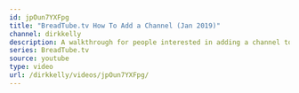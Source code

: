 ```yaml
---
id: jpOun7YXFpg
title: "BreadTube.tv How To Add a Channel (Jan 2019)"
channel: dirkkelly
description: A walkthrough for people interested in adding a channel to the https://breadtube.tv codebase. There will be a simply form for average users, but if you're interested in trying this out please go ahead
series: BreadTube.tv
source: youtube
type: video
url: /dirkkelly/videos/jpOun7YXFpg/
---
```

